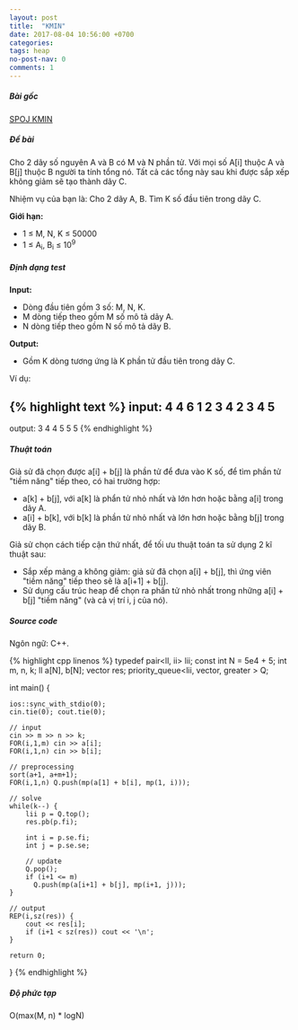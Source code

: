 ```yaml
---
layout: post
title:  "KMIN"
date: 2017-08-04 10:56:00 +0700
categories:
tags: heap
no-post-nav: 0
comments: 1
---
```

##### **Bài gốc**
[SPOJ KMIN](http://vn.spoj.com/problems/KMIN/)

##### **Đề bài**
Cho 2 dãy số nguyên A và B có M và N phần tử. Với mọi số A[i] thuộc A và B[j] thuộc B người ta tính tổng nó. Tất cả các tổng này sau khi được sắp xếp không giảm sẽ tạo thành dãy C.

Nhiệm vụ của bạn là: Cho 2 dãy A, B. Tìm K số đầu tiên trong dãy C.

**Giới hạn:**

* 1 ≤ M, N, K ≤ 50000
* 1 ≤ A<sub>i</sub>, B<sub>i</sub> ≤ 10<sup>9</sup>

##### **Định dạng test**
**Input:**

* Dòng đầu tiên gồm 3 số: M, N, K.
* M dòng tiếp theo gồm M số mô tả dãy A.
* N dòng tiếp theo gồm N số mô tả dãy B.

**Output:**
* Gồm K dòng tương ứng là K phần tử đầu tiên trong dãy C.

Ví dụ:

{% highlight text %}
input:
4 4 6
1
2
3
4
2
3
4
5
---
output:
3
4
4
5
5
5
{% endhighlight %}

##### **Thuật toán**

Giả sử đã chọn được a[i] + b[j] là phần tử để đưa vào K số, để tìm phần tử "tiềm năng" tiếp theo, có hai trường hợp:
* a[k] + b[j], với a[k] là phẩn tử nhỏ nhất và lớn hơn hoặc bằng a[i] trong dãy A.
* a[i] + b[k], với b[k] là phần tử nhỏ nhất và lớn hơn hoặc bằng b[j] trong dãy B.

Giả sử chọn cách tiếp cận thứ nhất, để tối ưu thuật toán ta sử dụng 2 kĩ thuật sau:
* Sắp xếp mảng a không giảm: giả sử đã chọn a[i] + b[j], thì ứng viên "tiềm năng" tiếp theo sẽ là a[i+1] + b[j].
* Sử dụng cấu trúc heap để chọn ra phần tử nhỏ nhất trong những a[i] + b[j] "tiềm năng" (và cả vị trí i, j của nó).

##### **Source code**

Ngôn ngữ: C++.

{% highlight cpp linenos %}
typedef pair<ll, ii> lii;
const int N = 5e4 + 5;
int m, n, k;
ll a[N], b[N];
vector<ll> res;
priority_queue<lii, vector<lii>, greater<lii> > Q;

int main() {

    ios::sync_with_stdio(0);
    cin.tie(0); cout.tie(0);

    // input
    cin >> m >> n >> k;
    FOR(i,1,m) cin >> a[i];
    FOR(i,1,n) cin >> b[i];

    // preprocessing
    sort(a+1, a+m+1);
    FOR(i,1,n) Q.push(mp(a[1] + b[i], mp(1, i)));

    // solve
    while(k--) {
        lii p = Q.top();
        res.pb(p.fi);

        int i = p.se.fi;
        int j = p.se.se;

        // update
        Q.pop();
        if (i+1 <= m)
          Q.push(mp(a[i+1] + b[j], mp(i+1, j)));
    }

    // output
    REP(i,sz(res)) {
        cout << res[i];
        if (i+1 < sz(res)) cout << '\n';
    }

    return 0;
}
{% endhighlight %}

##### **Độ phức tạp**
O(max(M, n) * logN)
